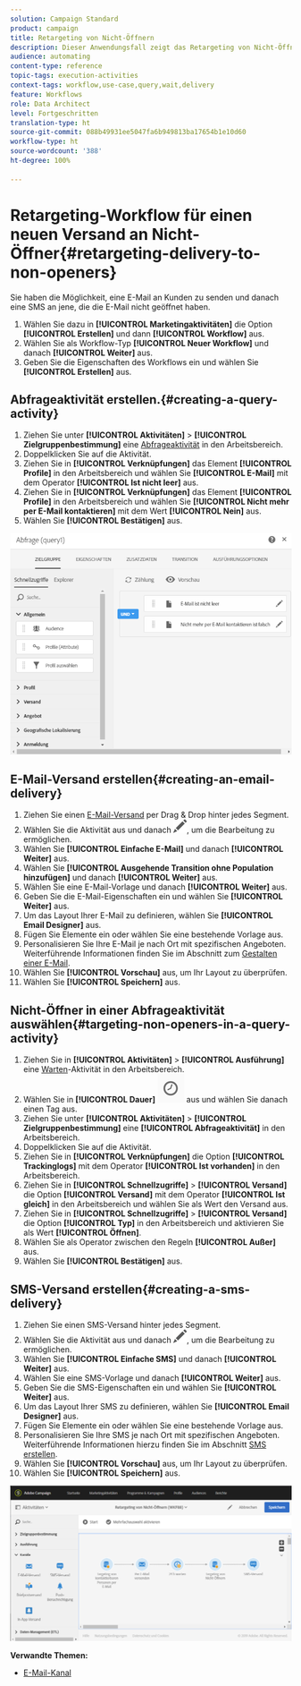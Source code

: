 ```yaml
---
solution: Campaign Standard
product: campaign
title: Retargeting von Nicht-Öffnern
description: Dieser Anwendungsfall zeigt das Retargeting von Nicht-Öffnern.
audience: automating
content-type: reference
topic-tags: execution-activities
context-tags: workflow,use-case,query,wait,delivery
feature: Workflows
role: Data Architect
level: Fortgeschritten
translation-type: ht
source-git-commit: 088b49931ee5047fa6b949813ba17654b1e10d60
workflow-type: ht
source-wordcount: '388'
ht-degree: 100%

---
```



# Retargeting-Workflow für einen neuen Versand an Nicht-Öffner{#retargeting-delivery-to-non-openers}

Sie haben die Möglichkeit, eine E-Mail an Kunden zu senden und danach eine SMS an jene, die die E-Mail nicht geöffnet haben.

1. Wählen Sie dazu in **[!UICONTROL Marketingaktivitäten]** die Option **[!UICONTROL Erstellen]** und dann **[!UICONTROL Workflow]** aus.
1. Wählen Sie als Workflow-Typ **[!UICONTROL Neuer Workflow]** und danach **[!UICONTROL Weiter]** aus.
1. Geben Sie die Eigenschaften des Workflows ein und wählen Sie **[!UICONTROL Erstellen]** aus.

## Abfrageaktivität erstellen.{#creating-a-query-activity}

1. Ziehen Sie unter **[!UICONTROL Aktivitäten]** > **[!UICONTROL Zielgruppenbestimmung]** eine [Abfrageaktivität](../../automating/using/query.md) in den Arbeitsbereich.
1. Doppelklicken Sie auf die Aktivität.
1. Ziehen Sie in **[!UICONTROL Verknüpfungen]** das Element **[!UICONTROL Profile]** in den Arbeitsbereich und wählen Sie **[!UICONTROL E-Mail]** mit dem Operator **[!UICONTROL Ist nicht leer]** aus.
1. Ziehen Sie in **[!UICONTROL Verknüpfungen]** das Element **[!UICONTROL Profile]** in den Arbeitsbereich und wählen Sie **[!UICONTROL Nicht mehr per E-Mail kontaktieren]** mit dem Wert **[!UICONTROL Nein]** aus.
1. Wählen Sie **[!UICONTROL Bestätigen]** aus.

![](assets/wf-complement-query.png)

## E-Mail-Versand erstellen{#creating-an-email-delivery}

1. Ziehen Sie einen [E-Mail-Versand](../../automating/using/email-delivery.md) per Drag &amp; Drop hinter jedes Segment.
1. Wählen Sie die Aktivität aus und danach ![](assets/edit_darkgrey-24px.png), um die Bearbeitung zu ermöglichen.
1. Wählen Sie **[!UICONTROL Einfache E-Mail]** und danach **[!UICONTROL Weiter]** aus.
1. Wählen Sie **[!UICONTROL Ausgehende Transition ohne Population hinzufügen]** und danach **[!UICONTROL Weiter]** aus.
1. Wählen Sie eine E-Mail-Vorlage und danach **[!UICONTROL Weiter]** aus.
1. Geben Sie die E-Mail-Eigenschaften ein und wählen Sie **[!UICONTROL Weiter]** aus.
1. Um das Layout Ihrer E-Mail zu definieren, wählen Sie **[!UICONTROL Email Designer]** aus.
1. Fügen Sie Elemente ein oder wählen Sie eine bestehende Vorlage aus.
1. Personalisieren Sie Ihre E-Mail je nach Ort mit spezifischen Angeboten. Weiterführende Informationen finden Sie im Abschnitt zum [Gestalten einer E-Mail](../../designing/using/designing-from-scratch.md#designing-an-email-content-from-scratch).
1. Wählen Sie **[!UICONTROL Vorschau]** aus, um Ihr Layout zu überprüfen.
1. Wählen Sie **[!UICONTROL Speichern]** aus.

## Nicht-Öffner in einer Abfrageaktivität auswählen{#targeting-non-openers-in-a-query-activity}

1. Ziehen Sie in **[!UICONTROL Aktivitäten]** > **[!UICONTROL Ausführung]** eine [Warten](../../automating/using/wait.md)-Aktivität in den Arbeitsbereich.
1. Wählen Sie in **[!UICONTROL Dauer]** ![](assets/duration-icon.png) aus und wählen Sie danach einen Tag aus.
1. Ziehen Sie unter **[!UICONTROL Aktivitäten]** > **[!UICONTROL Zielgruppenbestimmung]** eine **[!UICONTROL Abfrageaktivität]** in den Arbeitsbereich.
1. Doppelklicken Sie auf die Aktivität.
1. Ziehen Sie in **[!UICONTROL Verknüpfungen]** die Option **[!UICONTROL Trackinglogs]** mit dem Operator **[!UICONTROL Ist vorhanden]** in den Arbeitsbereich.
1. Ziehen Sie in **[!UICONTROL Schnellzugriffe]** > **[!UICONTROL Versand]** die Option **[!UICONTROL Versand]** mit dem Operator **[!UICONTROL Ist gleich]** in den Arbeitsbereich und wählen Sie als Wert den Versand aus.
1. Ziehen Sie in **[!UICONTROL Schnellzugriffe]** > **[!UICONTROL Versand]** die Option **[!UICONTROL Typ]** in den Arbeitsbereich und aktivieren Sie als Wert **[!UICONTROL Öffnen]**.
1. Wählen Sie als Operator zwischen den Regeln **[!UICONTROL Außer]** aus.
1. Wählen Sie **[!UICONTROL Bestätigen]** aus.

## SMS-Versand erstellen{#creating-a-sms-delivery}

1. Ziehen Sie einen SMS-Versand hinter jedes Segment.
1. Wählen Sie die Aktivität aus und danach ![](assets/edit_darkgrey-24px.png), um die Bearbeitung zu ermöglichen.
1. Wählen Sie **[!UICONTROL Einfache SMS]** und danach **[!UICONTROL Weiter]** aus.
1. Wählen Sie eine SMS-Vorlage und danach **[!UICONTROL Weiter]** aus.
1. Geben Sie die SMS-Eigenschaften ein und wählen Sie **[!UICONTROL Weiter]** aus.
1. Um das Layout Ihrer SMS zu definieren, wählen Sie **[!UICONTROL Email Designer]** aus.
1. Fügen Sie Elemente ein oder wählen Sie eine bestehende Vorlage aus.
1. Personalisieren Sie Ihre SMS je nach Ort mit spezifischen Angeboten. Weiterführende Informationen hierzu finden Sie im Abschnitt [SMS erstellen](../../channels/using/creating-an-sms-message.md).
1. Wählen Sie **[!UICONTROL Vorschau]** aus, um Ihr Layout zu überprüfen.
1. Wählen Sie **[!UICONTROL Speichern]** aus.

![](assets/wf-retargeting-non-openers.png)

**Verwandte Themen:**

* [E-Mail-Kanal](../../channels/using/creating-an-email.md)

